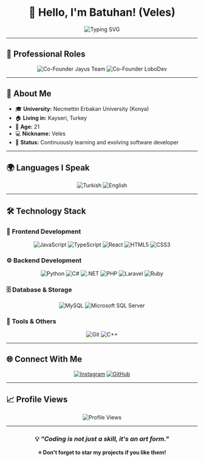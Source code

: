 <div align="center">
  
# 👋 Hello, I'm Batuhan! (Veles)

<img src="https://readme-typing-svg.herokuapp.com?font=Fira+Code&weight=600&size=28&duration=3000&pause=4000&color=FF6B6B&center=true&vCenter=true&random=false&width=600&lines=Full+Stack+Developer;Student" alt="Typing SVG" />

</div>

---

## 🏢 Professional Roles

<div align="center">

![Co-Founder Jayus Team](https://img.shields.io/badge/Co--Founder-Jayus%20Team-FF6B6B?style=for-the-badge&logo=team&logoColor=white)
![Co-Founder LoboDev](https://img.shields.io/badge/Co--Founder-LoboDev-4A90E2?style=for-the-badge&logo=code&logoColor=white)

</div>

---

## 🚀 About Me

- 🎓 **University:** Necmettin Erbakan University (Konya)
- 🏠 **Living in:** Kayseri, Turkey
- 🎂 **Age:** 21
- 💻 **Nickname:** Veles
- 🌟 **Status:** Continuously learning and evolving software developer

---

## 🌍 Languages I Speak

<div align="center">

![Turkish](https://img.shields.io/badge/🇹🇷_Turkish-Native-red?style=for-the-badge)
![English](https://img.shields.io/badge/🇺🇸_English-Fluent-blue?style=for-the-badge)

</div>

---

## 🛠️ Technology Stack

### 🎨 Frontend Development
<div align="center">

![JavaScript](https://img.shields.io/badge/JavaScript-F7DF1E?style=for-the-badge&logo=javascript&logoColor=black)
![TypeScript](https://img.shields.io/badge/TypeScript-007ACC?style=for-the-badge&logo=typescript&logoColor=white)
![React](https://img.shields.io/badge/React-20232A?style=for-the-badge&logo=react&logoColor=61DAFB)
![HTML5](https://img.shields.io/badge/HTML5-E34F26?style=for-the-badge&logo=html5&logoColor=white)
![CSS3](https://img.shields.io/badge/CSS3-1572B6?style=for-the-badge&logo=css3&logoColor=white)

</div>

### ⚙️ Backend Development
<div align="center">

![Python](https://img.shields.io/badge/Python-3776AB?style=for-the-badge&logo=python&logoColor=white)
![C#](https://img.shields.io/badge/C%23-239120?style=for-the-badge&logo=c-sharp&logoColor=white)
![.NET](https://img.shields.io/badge/.NET-5C2D91?style=for-the-badge&logo=.net&logoColor=white)
![PHP](https://img.shields.io/badge/PHP-777BB4?style=for-the-badge&logo=php&logoColor=white)
![Laravel](https://img.shields.io/badge/Laravel-FF2D20?style=for-the-badge&logo=laravel&logoColor=white)
![Ruby](https://img.shields.io/badge/Ruby-CC342D?style=for-the-badge&logo=ruby&logoColor=white)

</div>

### 🗄️ Database & Storage
<div align="center">

![MySQL](https://img.shields.io/badge/MySQL-00000F?style=for-the-badge&logo=mysql&logoColor=white)
![Microsoft SQL Server](https://img.shields.io/badge/Microsoft%20SQL%20Server-CC2927?style=for-the-badge&logo=microsoft%20sql%20server&logoColor=white)

</div>

### 🔧 Tools & Others
<div align="center">

![Git](https://img.shields.io/badge/Git-F05032?style=for-the-badge&logo=git&logoColor=white)
![C++](https://img.shields.io/badge/C++-00599C?style=for-the-badge&logo=c%2B%2B&logoColor=white)

</div>

---


## 🌐 Connect With Me

<div align="center">

[![Instagram](https://img.shields.io/badge/Instagram-E4405F?style=for-the-badge&logo=instagram&logoColor=white)](https://instagram.com/veleslobo)
[![GitHub](https://img.shields.io/badge/GitHub-100000?style=for-the-badge&logo=github&logoColor=white)](https://github.com/Veleslobo)

</div>

---

## 📈 Profile Views

<div align="center">
  
![Profile Views](https://komarev.com/ghpvc/?username=Veleslobo&color=red&style=flat-square&label=Profile+Views)

</div>

---

<div align="center">
  
### 💡 *"Coding is not just a skill, it's an art form."*

**⭐ Don't forget to star my projects if you like them!**

</div>
